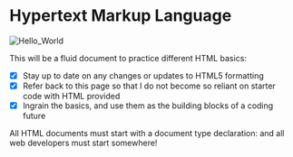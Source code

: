 # Hypertext Markup Language
![Hello_World](https://user-images.githubusercontent.com/55456375/89960136-59515c80-dbfb-11ea-9580-c525b902ca0a.png)

This will be a fluid document to practice different HTML basics:
- [x] Stay up to date on any changes or updates to HTML5 formatting
- [x] Refer back to this page so that I do not become so reliant on starter code with HTML provided
- [x] Ingrain the basics, and use them as the building blocks of a coding future

All HTML documents must start with a document type declaration: <!DOCTYPE html> and all web developers must start somewhere!
